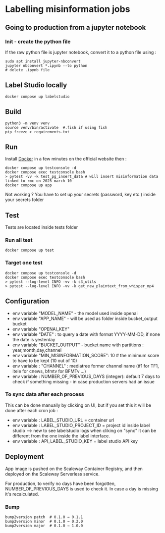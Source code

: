  # Labelling misinformation jobs

 
 ## Going to production from a jupyter notebook

 ### Init - create the python file
 If the raw python file is jupyter notebook, convert it to a python file using :
 ```
 sudo apt install jupyter-nbconvert
 jupyter nbconvert *.ipynb --to python
 # delete .ipynb file
```

## Label Studio locally
```
docker compose up labelstudio
```

## Build
```
python3 -m venv venv
source venv/bin/activate  #.fish if using fish
pip freeze > requirements.txt
```

## Run
Install [Docker](https://www.docker.com/get-started/) in a few minutes on the official website then :
```
docker compose up testconsole -d
docker compose exec testconsole bash
> pytest -vv -k test_pg_insert_data # will insert misinformation data linked to rmc on 2025 march 10
docker compose up app
```

Not working ? You have to set up your secrets (password, key etc.) inside your secrets folder

## Test
Tests are located inside tests folder
### Run all test
```
docker compose up test
```

### Target one test
```
docker compose up testconsole -d
docker compose exec testconsole bash
> pytest --log-level INFO -vv -k s3_utils 
> pytest --log-level INFO -vv -k get_new_plaintext_from_whisper_mp4
```

## Configuration
* env variable "MODEL_NAME" - the model used inside openai
* env variable  "APP_NAME" - will be used as folder inside bucket_output bucket
* env variable "OPENAI_KEY"
* env variable  "DATE" : to query a date with format YYYY-MM-DD, if none the date is yesterday
* env variable  "BUCKET_OUTPUT" - bucket name with partitions : year,month,day,channel
* env variable "MIN_MISINFORMATION_SCORE": 10 # the minimum score to have to be kept (10 out of 10)
* env variable : "CHANNEL" : mediatree former channel name (tf1 for TF1, itele for cnews, bfmtv for BFMTv ...)
* env variable : NUMBER_OF_PREVIOUS_DAYS (integer): default 7 days to check if something missing - in case production servers had an issue

### To sync data after each process
This can be done manually by clicking on UI, but if you set this it will be done after each cron job :
* env variable : LABEL_STUDIO_URL = container url
* env variable : LABEL_STUDIO_PROJECT_ID = project id inside label studio --> new to see labelstudio logs when cliking on "sync" it can be different from the one inside the label interface.
* env variable : API_LABEL_STUDIO_KEY = label studio API key

## Deployment

App image is pushed on the Scaleway Container Registry, and then deployed on the Scaleway Serverless service.

For production, to verify no days have been forgotten, NUMBER_OF_PREVIOUS_DAYS is used to check it. In case a day is missing it's recalculated.

### Bump
```
bump2version patch  # 0.1.0 → 0.1.1
bump2version minor  # 0.1.0 → 0.2.0
bump2version major  # 0.1.0 → 1.0.0
```
